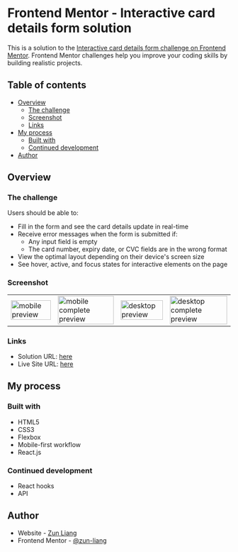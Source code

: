 # Frontend Mentor - Interactive card details form solution

This is a solution to the [Interactive card details form challenge on Frontend Mentor](https://www.frontendmentor.io/challenges/interactive-card-details-form-XpS8cKZDWw). Frontend Mentor challenges help you improve your coding skills by building realistic projects. 

## Table of contents

- [Overview](#overview)
  - [The challenge](#the-challenge)
  - [Screenshot](#screenshot)
  - [Links](#links)
- [My process](#my-process)
  - [Built with](#built-with)
  - [Continued development](#continued-development)
- [Author](#author)


## Overview

### The challenge

Users should be able to:

- Fill in the form and see the card details update in real-time
- Receive error messages when the form is submitted if:
  - Any input field is empty
  - The card number, expiry date, or CVC fields are in the wrong format
- View the optimal layout depending on their device's screen size
- See hover, active, and focus states for interactive elements on the page

### Screenshot

<table>
    <tr>
        <td>
            <img 
                src=".screenshots/screenshot_mobile.png"
                alt="mobile preview"
                width="100%" />
        </td>
        <td>
            <img 
                src=".screenshots/screenshot_mobile_completed.png"
                alt="mobile complete preview"
                width="100%" />
        </td>
        <td>
            <img 
                src=".screenshots/screenshot_desktop.png"
                alt="desktop preview"
                width="100%" />
        </td>
        <td>
            <img 
                src=".screenshots/screenshot_desktop_completed.png"
                alt="desktop complete preview"
                width="100%" />
        </td>
    </tr>
</table>

### Links

- Solution URL: [here](https://www.frontendmentor.io/solutions/)
- Live Site URL: [here](https://zun-liang.github.io/interactive-card-details-form-main/)

## My process

### Built with

- HTML5
- CSS3
- Flexbox
- Mobile-first workflow
- React.js


### Continued development

- React hooks
- API


## Author

- Website - [Zun Liang](https://zun-liang.github.io/)
- Frontend Mentor - [@zun-liang](https://www.frontendmentor.io/profile/zun-liang)


